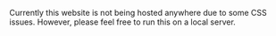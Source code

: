 Currently this website is not being hosted anywhere due to some CSS issues.
However, please feel free to run this on a local server.
